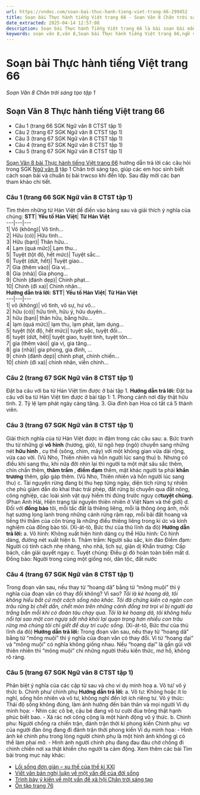 ```yaml
---
url: https://vndoc.com/soan-bai-thuc-hanh-tieng-viet-trang-66-299452
title: Soạn bài Thực hành tiếng Việt trang 66 - Soạn Văn 8 Chân trời sáng tạo tập 1 - VnDoc.com
date_extracted: 2025-04-14 12:57:08
description: Soạn bài Thực hành Tiếng Việt trang 66 là bài soạn bài mẫu thuộc chương trình Ngữ văn lớp 8 Chân trời sáng tạo, học kì 1. Mời các bạn cùng tham khảo bài soạn để chuẩn bị cho bài học sắp tới của mình.
keywords: soạn văn 8,văn 8,Soạn bài Thực hành tiếng Việt trang 66,ngữ văn 8,soan van 8,soạn văn lớp 8,giải văn 8,soạn văn 8 tập 1,soạn văn 8 Thực hành tiếng Việt trang 66,soạn Thực hành tiếng Việt trang 66,soạn văn 8 chân trời sáng tạo,văn 8 chân trời sáng tạo,ngữ văn 8 chân trời sáng tạo,Thực hành tiếng Việt trang 66,soạn bài Bài ca Côn Sơn lớp 8,soạn văn 8 ctst,soạn Thực hành tiếng Việt trang 66 lớp 8
---
```


# Soạn bài Thực hành tiếng Việt trang 66
 _Soạn Văn 8 Chân trời sáng tạo tập 1_
## Soạn Văn 8 Thực hành tiếng Việt trang 66
  * Câu 1 \(trang 66 SGK Ngữ văn 8 CTST tập 1\)
  * Câu 2 \(trang 67 SGK Ngữ văn 8 CTST tập 1\)
  * Câu 3 \(trang 67 SGK Ngữ văn 8 CTST tập 1\)
  * Câu 4 \(trang 67 SGK Ngữ văn 8 CTST tập 1\)
  * Câu 5 \(trang 67 SGK Ngữ văn 8 CTST tập 1\)

[Soạn Văn 8 bài Thực hành tiếng Việt trang 66](<https://vndoc.com/soan-bai-thuc-hanh-tieng-viet-trang-66-299452>) hướng dẫn trả lời các câu hỏi trong SGK [Ngữ văn 8](<https://vndoc.com/ngu-van-lop8>) tập 1 Chân trời sáng tạo, giúp các em học sinh biết cách soạn bài và chuẩn bị bài trwcso khi đến lớp. Sau đây mời các bạn tham khảo chi tiết.
### **Câu 1 \(trang 66 SGK Ngữ văn 8 CTST tập 1\)**
Tìm thêm những từ Hán Việt để điền vào bảng sau và giải thích ý nghĩa của chúng:
**STT**| **Yếu tố Hán Việt**| **Từ Hán Việt**  
---|---|---  
1| Vô \(không\)| Vô tình…  
2| Hữu \(có\)| Hữu tình…  
3| Hữu \(bạn\)| Thân hữu…  
4| Lạm \(quá mức\)| Lạm thu…  
5| Tuyệt \(tột độ, hết mức\)| Tuyệt sắc…  
6| Tuyệt \(dứt, hết\)| Tuyệt giao…  
7| Gia \(thêm vào\)| Gia vị…  
8| Gia \(nhà\)| Gia phong…  
9| Chinh \(đánh dẹp\)| Chinh phạt…  
10| Chinh \(đi xa\)| Chinh nhân…  
**Hướng dẫn trả lời:**
**STT**| **Yếu tố Hán Việt**| **Từ Hán Việt**  
---|---|---  
1| vô \(không\)| vô tình, vô sự, hư vô…  
2| hữu \(có\)| hữu tình, hữu ý, hữu duyên…  
3| hữu \(bạn\)| thân hữu, bằng hữu…  
4| lạm \(quá mức\)| lạm thu, lạm phát, lạm dụng…  
5| tuyệt \(tột độ, hết mức\)| tuyệt sắc, tuyệt đối…  
6| tuyệt \(dứt, hết\)| tuyệt giao, tuyệt tình, tuyệt tôn…  
7| gia \(thêm vào\)| gia vị, gia tăng…  
8| gia \(nhà\)| gia phong, gia đình, …  
9| chinh \(đánh dẹp\)| chinh phạt, chính chiến…  
10| chinh \(đi xa\)| chinh nhân, viễn chinh…  
### **Câu 2 \(trang 67 SGK Ngữ văn 8 CTST tập 1\)**
Đặt ba câu với ba từ Hán Việt tìm được ở bài tập 1.
**Hướng dẫn trả lời:**
Đặt ba câu với ba từ Hán Việt tìm được ở bài tập 1:
1\. Phong cảnh nơi đây thật hữu tình.
2\. Tỷ lệ lạm phát ngày càng tăng.
3\. Gia đình bạn Hoa có tất cả 5 thành viên.
### **Câu 3 \(trang 67 SGK Ngữ văn 8 CTST tập 1\)**
Giải thích nghĩa của từ Hán Việt được in đậm trong các câu sau:
a. Bức tranh thu từ những gì **vô hình** \(hương, giỏ\), từ ngõ hẹp \(ngõ\) chuyển sang những nét **hữu hình** , cụ thể \(sông, chim, mây\) với một không gian vừa dài rộng, vừa cao vời.
\(Vũ Nho, Thiên nhiên và hồn người lúc sang thu\)
b. Nhưng có điều khi sang thu, khi nửa đời nhìn lại thì người ta một mặt sâu sắc thêm, chín chắn thêm, **thâm trầm** , **điềm đạm** thêm, mặt khác người ta phải **khẩn trương** thêm, gấp gáp thêm.
\(Vũ Nho, Thiên nhiên và hồn người lúc sang thu\)
c. Tài nguyên rừng đang bị thu hẹp từng ngày, diện tích rừng tự nhiên che phủ giảm dần do khai thác trái phép, đất rừng bị chuyển qua đất nông, công nghiệp, các loài sinh vật quý hiếm thì đứng trước nguy cơ**tuyệt chủng.**
\(Phan Anh Hải, Hiện trạng tài nguyên thiên nhiên ở Việt Nam và thế giới\)
d. Đối với **đồng bào** tôi, mỗi tấc đất là thiêng liêng, mỗi lá thông óng ảnh, mỗi hạt sương long lanh trong những cánh rừng rậm rạp, mỗi bãi đất hoang và tiếng thì thầm của côn trùng là những điều thiêng liêng trong kí ức và kinh nghiệm của đồng bào tôi.
\(Xi-át-tô, Bức thư của thủ lĩnh da đỏ\)
**Hướng dẫn trả lời:**
a. Vô hình: Không xuất hiện hình dáng cụ thể
Hữu hình: Có hình dáng, đường nét xuất hiện
b. Thâm trầm: Người sâu sắc, kín đáo
Điềm đạm: Người có tính cách nhẹ nhàng, nho nhã, lịch sự, giản dị
Khẩn trương: Cấp bách, cần giải quyết ngay
c. Tuyệt chủng: Điều gì đó hoàn toàn biến mất
d. Đồng bào: Người trong cùng một giống nòi, dân tộc, đất nước
### **Câu 4 \(trang 67 SGK Ngữ văn 8 CTST tập 1\)**
Trong đoạn văn sau, nếu thay từ “hoang dã” bằng từ “mông muội” thì ý nghĩa của đoạn văn có thay đổi không? Vì sao?
_Tôi là kẻ hoang dã, tôi không hiểu bất cứ một cách sống nào khác. Tôi đã chứng kiến cả ngàn con trâu rừng bị chết dần, chết mòn trên những cánh đồng trơ trọi vì bị người da trắng bắn mỗi khi có đoàn tàu chạy qua. Tôi là kẻ hoang dã, tôi không hiểu nổi tại sao một con ngựa sắt nhả khói lại quan trọng hơn nhiều con trâu rừng mà chúng tôi chỉ giết để duy trì cuộc sống._
\(Xi-át-tô, Bức thư của thủ lĩnh da đỏ\)
**Hướng dẫn trả lời:**
Trong đoạn văn sau, nếu thay từ “hoang dã” bằng từ “mông muội” thì ý nghĩa của đoạn văn có thay đổi. Vì từ “hoang dại” và “mông muội” có nghĩa không giống nhau. Nếu “hoang dại” là gần gũi với thiên nhiên thì “mông muội” chỉ những người thiếu kiến thức, mơ hồ, không rõ ràng.
### **Câu 5 \(trang 67 SGK Ngữ văn 8 CTST tập 1\)**
Phân biệt ý nghĩa của các cặp từ sau và cho ví dụ minh hoạ
a. Vô tư/ vô ý thức
b. Chinh phu/ chinh phụ
**Hướng dẫn trả lời:**
a. Vô tư: Không hoặc ít lo nghĩ, sống hồn nhiên và vô tư, không nghĩ đến lợi ích riêng tư.
Vô ý thức: Thái độ sống không đúng, làm ảnh hưởng đến bản thân và mọi người
Ví dụ minh họa:
\- Nhìn các cô bé, cậu bé đang vô tư cười đùa trông thật hạnh phúc biết bao.
\- Xả rác nơi công cộng là một hành động vô ý thức.
b. Chinh phu: Người chồng ra chiến trận, đánh trận thời kì phong kiến
Chinh phụ: vợ của người đàn ông đang đi đánh trận thời phong kiến
Ví dụ minh họa:
\- Hình ảnh kẻ chinh phu trong lòng người chinh phụ là một hình ảnh không gì có thể làm phai mờ.
\- Hình ảnh người chinh phụ đang đau đáu chờ chồng đi chinh chiến nơi xa thật khiến cho người ta cảm động.
Xem thêm các bài Tìm bài trong mục này khác:
  * [Lối sống đơn giản – xu thế của thế kỉ XXI](</soan-bai-loi-song-don-gian-xu-the-cua-the-ki-xxi-299542>)
  * [Viết văn bản nghị luận về một vấn đề của đời sống](</soan-bai-viet-van-ban-nghi-luan-ve-mot-van-de-cua-doi-song-299552>)
  * [Trình bày ý kiến về một vấn đề xã hội Chân trời sáng tạo](</soan-bai-trinh-bay-y-kien-ve-mot-van-de-xa-hoi-chan-troi-sang-tao-299553>)
  * [Ôn tập trang 76](</soan-bai-on-tap-trang-76-tap-1-chan-troi-sang-tao-299555>)

